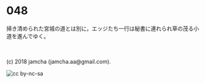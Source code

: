 

# 048

掃き清められた宮城の道とは別に，エッジたち一行は秘書に連れられ草の茂る小道を進んでゆく。  

<br>  
<br>  
(c) 2018 jamcha (jamcha.aa@gmail.com).  

![cc by-nc-sa](https://i.creativecommons.org/l/by-nc-sa/4.0/88x31.png)  

